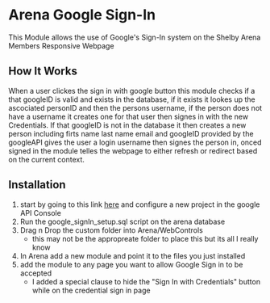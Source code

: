 # Arena Google Sign-In
<p>This Module allows the use of Google's Sign-In system on the Shelby Arena Members Responsive Webpage</p>

<h2>How It Works</h2>
<p>When a user clickes the sign in with google button this module checks if a that googleID is valid and exists in the database, if it exists it lookes up the ascociated personID and then the persons username, if the person does not have a username it creates one for that user then signes in with the new Credentials. If that googleID is not in the database it then creates a new person including firts name last name email and googleID provided by the googleAPI gives the user a login username then signes the person in, onced signed in the module telles the webpage to either refresh or redirect based on the current context.</p>

<h2>Installation</h2>
<ol>
    <li>start by going to this link <a href="https://developers.google.com/identity/sign-in/web/sign-in?refresh=1">here</a> and configure a new project in the google API Console</li>
    <li>Run the google_signIn_setup.sql script on the arena database</li>
    <li>Drag n Drop the custom folder into Arena/WebControls
        <ul>
            <li>this may not be the appropreate folder to place this but its all I really know</li>
        </ul></LI>
    <li>In Arena add a new module and point it to the files you just installed</li>
    <li>add the module to any page you want to allow Google Sign in to be accepted
        <ul>
            <li>I added a special clause to hide the "Sign In with Credentials" button while on the credential sign in page</li>
        </ul></li>
</ol>
